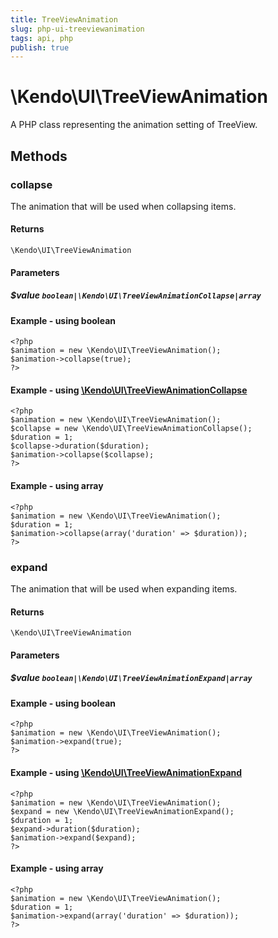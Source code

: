 ```yaml
---
title: TreeViewAnimation
slug: php-ui-treeviewanimation
tags: api, php
publish: true
---
```


# \Kendo\UI\TreeViewAnimation

A PHP class representing the animation setting of TreeView.


## Methods

### collapse

The animation that will be used when collapsing items.

#### Returns
`\Kendo\UI\TreeViewAnimation`

#### Parameters

##### $value `boolean|\Kendo\UI\TreeViewAnimationCollapse|array`




#### Example  - using boolean
    <?php
    $animation = new \Kendo\UI\TreeViewAnimation();
    $animation->collapse(true);
    ?>


#### Example - using [\Kendo\UI\TreeViewAnimationCollapse](/kendo-ui/api/wrappers/php/Kendo/UI/TreeViewAnimationCollapse)
    <?php
    $animation = new \Kendo\UI\TreeViewAnimation();
    $collapse = new \Kendo\UI\TreeViewAnimationCollapse();
    $duration = 1;
    $collapse->duration($duration);
    $animation->collapse($collapse);
    ?>

#### Example - using array

    <?php
    $animation = new \Kendo\UI\TreeViewAnimation();
    $duration = 1;
    $animation->collapse(array('duration' => $duration));
    ?>

### expand

The animation that will be used when expanding items.

#### Returns
`\Kendo\UI\TreeViewAnimation`

#### Parameters

##### $value `boolean|\Kendo\UI\TreeViewAnimationExpand|array`




#### Example  - using boolean
    <?php
    $animation = new \Kendo\UI\TreeViewAnimation();
    $animation->expand(true);
    ?>


#### Example - using [\Kendo\UI\TreeViewAnimationExpand](/kendo-ui/api/wrappers/php/Kendo/UI/TreeViewAnimationExpand)
    <?php
    $animation = new \Kendo\UI\TreeViewAnimation();
    $expand = new \Kendo\UI\TreeViewAnimationExpand();
    $duration = 1;
    $expand->duration($duration);
    $animation->expand($expand);
    ?>

#### Example - using array

    <?php
    $animation = new \Kendo\UI\TreeViewAnimation();
    $duration = 1;
    $animation->expand(array('duration' => $duration));
    ?>

